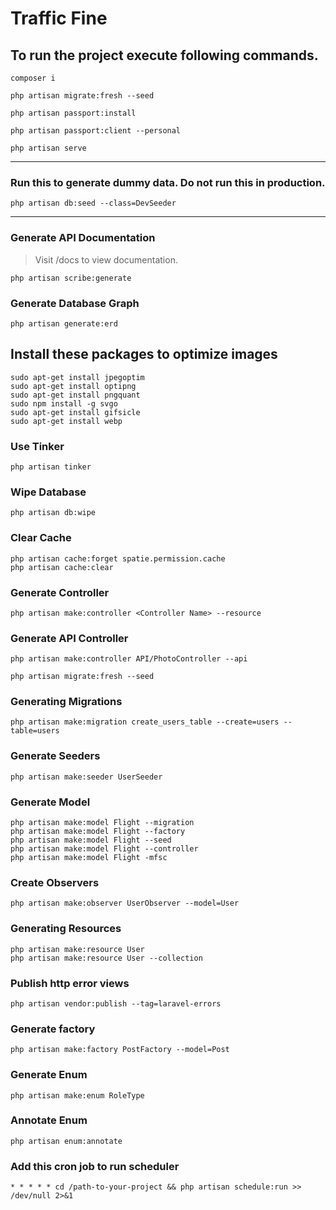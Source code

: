 # Traffic Fine

## To run the project execute following commands.

```
composer i
```

```
php artisan migrate:fresh --seed
```

```
php artisan passport:install
```

```
php artisan passport:client --personal
```

```
php artisan serve
```

---

### Run this to generate dummy data. Do not run this in production.

```
php artisan db:seed --class=DevSeeder
```

---
### Generate API Documentation
> Visit /docs to view documentation.
```
php artisan scribe:generate
```
### Generate Database Graph
```
php artisan generate:erd
```
## Install these packages to optimize images
```
sudo apt-get install jpegoptim
sudo apt-get install optipng
sudo apt-get install pngquant
sudo npm install -g svgo
sudo apt-get install gifsicle
sudo apt-get install webp
```
### Use Tinker
```
php artisan tinker
```

### Wipe Database

```
php artisan db:wipe
```

### Clear Cache

```
php artisan cache:forget spatie.permission.cache
php artisan cache:clear
```

### Generate Controller

```
php artisan make:controller <Controller Name> --resource
```

### Generate API Controller

```
php artisan make:controller API/PhotoController --api
```

```
php artisan migrate:fresh --seed
```

### Generating Migrations

```
php artisan make:migration create_users_table --create=users --table=users
```
### Generate Seeders
```
php artisan make:seeder UserSeeder
```

### Generate Model

```
php artisan make:model Flight --migration
php artisan make:model Flight --factory
php artisan make:model Flight --seed
php artisan make:model Flight --controller
php artisan make:model Flight -mfsc
```

### Create Observers

```
php artisan make:observer UserObserver --model=User
```

### Generating Resources

```
php artisan make:resource User
php artisan make:resource User --collection
```

### Publish http error views

```
php artisan vendor:publish --tag=laravel-errors
```

### Generate factory

```
php artisan make:factory PostFactory --model=Post
```

### Generate Enum

```
php artisan make:enum RoleType
```

### Annotate Enum

```
php artisan enum:annotate
```

### Add this cron job to run scheduler

```
* * * * * cd /path-to-your-project && php artisan schedule:run >> /dev/null 2>&1
```
